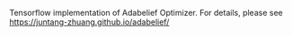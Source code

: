 Tensorflow implementation of Adabelief Optimizer. For details, please see https://juntang-zhuang.github.io/adabelief/